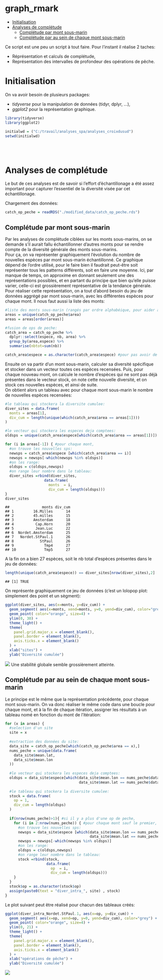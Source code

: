 graph\_rmark
================

-   [Initialisation](#initialisation)
-   [Analyses de complétude](#analyses-de-complétude)
    -   [Complétude par mont
        sous-marin](#complétude-par-mont-sous-marin)
    -   [Complétude par au sein de chaque mont
        sous-marin](#complétude-par-au-sein-de-chaque-mont-sous-marin)

Ce script est une peu un script à tout faire. Pour l’instant il réalise
2 taches:  
- Réprésentation et calculs de complétude,  
- Représentation des intervalles de profondeur des opérations de pêche.

# Initialisation

On va avoir besoin de plusieurs packages:  
- *tidyverse* pour la manipulation de données (tidyr, dplyr, …),  
- *ggplot2* pour la représentation graphique.

``` r
library(tidyverse)
library(ggplot2)

initialwd = ("C:/travail/analyses_spa/analyses_croixdusud")
setwd(initialwd)
```

<br/> <br/>

# Analyses de complétude

Le but de ces analyses est de savoir si l’effort d’échantillonage a été
assez important pour capturer l’essentiel de la diversité visée par cet
échantillonage.

Chargement des données:

``` r
catch_op_peche = readRDS("./modified_data/catch_op_peche.rds")
```

## Complétude par mont sous-marin

Par les analyses de complétude ciblées sur les monts sous-marins, on se
demande s’il aurait fallu échantillonner d’autres monts pour se rendre
compte de la diversité générale des monts sous-marins.  
Pour ça, on va représenter graphiquement l’évolution du nombre de
nouvelles espèces par mont sous-marin échantillonné. Ce graphique dépend
de l’ordre utilisé, pour le faire bien il faudrait peut-être soit
représenter tous les patterns différents, soit en faire une moyenne.
Ici, par manque de temps, on approxime en donnant seulement une des
représentations possibles, et en partant du principe que bien qu’elle
puisse varier, celle-ci est grossièrement représentative de la tendance
générale.  
Pour réaliser cette représentation, on a tout d’abord besoin du jeu de
données aggrégé par mont sous-marin, avec les différentes espèces pour
chaque mont. Il nous faut aussi la liste des monts:

``` r
#liste des monts sous-marin (rangés par ordre alphabéique, pour aider à la rpz graphique):
areas = unique(catch_op_peche$area)
areas = areas[order(areas)]

#fusion de ops de peche:
catch_area = catch_op_peche %>%
  dplyr::select(espece, nb, area) %>%
  group_by(area,espece) %>% 
  summarise(nbtot=sum(nb))

catch_area$espece = as.character(catch_area$espece) #pour pas avoir de soucis quand on fusionne les vecteurs
```

Ensuite on va partir d’un mont sous-marin, calculer sa diversité
spécifique et stocker dans un vecteur toutes ces espèces recensées.
Puis, pour chaque nouveau mont, on calcule le nombre d’espèces qui ne
sont pas déjà présentes dans le vecteur stock, on note cette nouvelle
diversité, et on stock ces nouvelles espèces, et ainsi de suite.  
On obtient alors un tableau avec pour chaque mont sous-marin le nombre
de nouvelles espèces recensées:

``` r
#le tableau qui stockera la diversite cumulee:
diver_sites = data.frame(
  monts = areas[1],
  div_cum = length(unique(which(catch_area$area == areas[1])))
)

#le vecteur qui stockera les especes deja comptees:
oldsps = unique(catch_area$espece[which(catch_area$area == areas[1])])

for (i in areas[-1]) { #pour chaque mont,
  #on trouve les nouvelles sps:
  newsps = catch_area$espece [which(catch_area$area == i)]
  newsps = newsps[-which(newsps %in% oldsps)]
  #on les range:
  oldsps = c(oldsps,newsps)
  #on range leur nombre dans le tableau:
  diver_sites =rbind(diver_sites,
                  data.frame(
                    monts  = i,
                    div_cum = length(oldsps)))
}
diver_sites
```

    ##               monts div_cum
    ## 1         16.Milles      14
    ## 2         45.milles      15
    ## 3         Amsterdam      18
    ## 4          Cap.Horn      20
    ## 5          Jean.Luc      22
    ## 6  Nordet.Amsterdam      25
    ## 7   Nordet.StPaul.1      26
    ## 8            StPaul      26
    ## 9              Tmp4      27
    ## 10             Tmp5      27

A la fin on a bien 27 espèces, soit le nb total d’espèces présentes dans
le jeu de données:

``` r
length(unique(catch_area$espece)) == diver_sites[nrow(diver_sites),2]
```

    ## [1] TRUE

On représente graphiquement ce jeu de données (c’est un lolopop plot:
simplement des point et un sègment):

``` r
ggplot(diver_sites, aes(x=monts, y=div_cum)) +
  geom_segment( aes(x=monts, xend=monts, y=0, yend=div_cum), color="grey") +
  geom_point( color="orange", size=4) +
  ylim(0, 30) +
  theme_light() +
  theme(
    panel.grid.major.x = element_blank(),
    panel.border = element_blank(),
    axis.ticks.x = element_blank()
  ) +
  xlab("sites") +
  ylab("Diversité cumulée")
```

![](graph_rmark_files/figure-gfm/unnamed-chunk-5-1.png)<!-- --> Une
stabilité globale semble grossièrement atteinte.

## Complétude par au sein de chaque mont sous-marin

Le principe est le même que la représentation précédente, pour chaque
mont sous-marin. On va donc réaliser le même code dans une boucle pour
chaque mont, et à la fin de chaque itération, assigner les résultats à
un tableau nomé en fonction du mont de l’itération:

``` r
for (x in areas) {
  #selection d'un site
  site = x
  
  #extraction des données du site:
  data_site = catch_op_peche[which(catch_op_peche$area == x),]
  nums_peche = unique(data.frame(
    data_site$mean.lat,
    data_site$mean.lon
  ))
  
  #le vecteur qui stockera les especes deja comptees:
  oldsps = data_site$espece[which(data_site$mean.lon == nums_peche$data_site.mean.lon[1] & 
                                  data_site$mean.lat == nums_peche$data_site.mean.lat[1])]
  
  #le tableau qui stockera la diversite cumulee:
  stock = data.frame(
    op = 1,
    div_cum = length(oldsps)
  )
  
  if(nrow(nums_peche)>1){ #si il y a plus d'une op de peche,
    for (i in 2:nrow(nums_peche)) { #pour chaque mont sauf le premier, deja compte,
      #on trouve les nouvelles sps:
      newsps = data_site$espece [which(data_site$mean.lon == nums_peche$data_site.mean.lon[i] & 
                                       data_site$mean.lat == nums_peche$data_site.mean.lat[i])]
      newsps = newsps[-which(newsps %in% oldsps)]
      #on les range:
      oldsps = c(oldsps,newsps)
      #on range leur nombre dans le tableau:
      stock =rbind(stock,
                   data.frame(
                     op  = i,
                     div_cum = length(oldsps)))
    }
  }
  stock$op = as.character(stock$op)
  assign(paste0(text = "diver_intra_", site) , stock)
}
```

Le plot suivant peut être réalisé pour chacun des tableaux créés:

``` r
ggplot(diver_intra_Nordet.StPaul.1, aes(x=op, y=div_cum)) +
  geom_segment( aes(x=op, xend=op, y=0, yend=div_cum), color="grey") +
  geom_point( color="orange", size=4) +
  ylim(0, 21) +
  theme_light() +
  theme(
    panel.grid.major.x = element_blank(),
    panel.border = element_blank(),
    axis.ticks.x = element_blank()
  ) +
  xlab("opérations de pêche") +
  ylab("Diversité cumulée")
```

![](graph_rmark_files/figure-gfm/unnamed-chunk-7-1.png)<!-- -->
